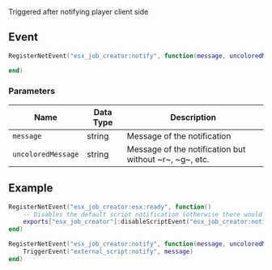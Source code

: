 Triggered after notifying player client side

## Event
``` lua
RegisterNetEvent("esx_job_creator:notify", function(message, uncoloredMessage)

end)
```

### Parameters

| Name              | Data Type | Description                 |
| -                 | -         | -                             |
| `message`         | string    | Message of the notification  |
| `uncoloredMessage`         | string    | Message of the notification but without ~r~, ~g~, etc.  |

## Example
``` lua
RegisterNetEvent("esx_job_creator:esx:ready", function() 
    -- Disables the default script notification (otherwise there would be 2 notifications)
    exports["esx_job_creator"]:disableScriptEvent("esx_job_creator:notify")
end)

RegisterNetEvent("esx_job_creator:notify", function(message, uncoloredMessage)
    TriggerEvent("external_script:notify", message)
end)
```